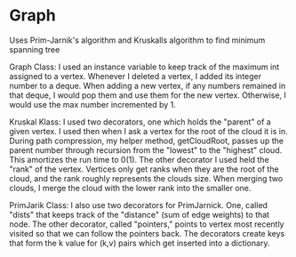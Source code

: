 # Graph
Uses Prim-Jarnik's algorithm and Kruskalls algorithm to find minimum spanning tree

Graph Class:
I used an  instance variable to keep track of the maximum int assigned to a vertex. Whenever I deleted a vertex, I added its integer number to a deque. When adding a new vertex, if any numbers remained in that deque, I would pop them and use them for the new vertex. Otherwise, I would use the max number incremented by 1. 

Kruskal Klass:
I used two decorators, one which holds the "parent" of a given vertex. I used then when I ask a vertex for the root of the cloud it is in. During path compression, my helper method, getCloudRoot, passes up the parent number through recursion from the "lowest" to the "highest" cloud. This amortizes the run time to 0(1).   The other decorator I used held the "rank" of the vertex. Vertices only get ranks when they are the root of the cloud, and the rank roughly represents the clouds size. When merging two clouds, I merge the cloud with the lower rank into the smaller one. 

PrimJarik Class:
I also use two decorators for PrimJarnick. One, called "dists" that keeps track of the "distance" (sum of edge weights) to that node. The other decorator, called "pointers," points to vertex most recently visited so that we can follow the pointers back. The decorators create keys that form the k value for (k,v) pairs which get inserted into a dictionary. 


